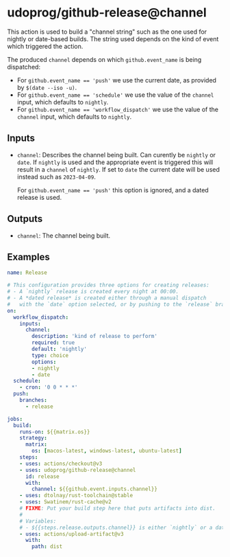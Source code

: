 # udoprog/github-release@channel

This action is used to build a "channel string" such as the one used for nightly
or date-based builds. The string used depends on the kind of event which
triggered the action.

The produced `channel` depends on which `github.event_name` is being dispatched:
* For `github.event_name == 'push'` we use the current date, as provided by `$(date --iso -u)`.
* For `github.event_name == 'schedule'` we use the value of the `channel` input, which defaults to `nightly`.
* For `github.event_name == 'workflow_dispatch'` we use the value of the `channel` input, which defaults to `nightly`.

## Inputs

* `channel`: Describes the channel being built. Can curently be `nightly` or
  `date`. If `nightly` is used and the appropriate event is triggered this will
  result in a `channel` of `nightly`. If set to `date` the current date will be
  used instead such as `2023-04-09`.

  For `github.event_name == 'push'` this option is ignored, and a dated release
  is used.

## Outputs
* `channel`: The channel being built.

## Examples

```yaml
name: Release

# This configuration provides three options for creating releases:
# - A `nightly` release is created every night at 00:00.
# - A *dated release* is created either through a manual dispatch
#   with the `date` option selected, or by pushing to the `release` branch.
on:
  workflow_dispatch:
    inputs:
      channel:
        description: 'kind of release to perform'
        required: true
        default: 'nightly'
        type: choice
        options:
        - nightly
        - date
  schedule:
    - cron: '0 0 * * *'
  push:
    branches:
      - release

jobs:
  build:
    runs-on: ${{matrix.os}}
    strategy:
      matrix:
        os: [macos-latest, windows-latest, ubuntu-latest]
    steps:
    - uses: actions/checkout@v3
    - uses: udoprog/github-release@channel
      id: release
      with:
        channel: ${{github.event.inputs.channel}}
    - uses: dtolnay/rust-toolchain@stable
    - uses: Swatinem/rust-cache@v2
    # FIXME: Put your build step here that puts artifacts into dist.
    #
    # Variables:
    # - ${{steps.release.outputs.channel}} is either `nightly` or a date like `2023-04-09`.
    - uses: actions/upload-artifact@v3
      with:
        path: dist
```
